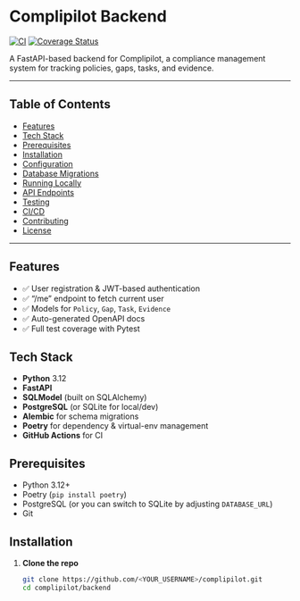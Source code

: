 # Complipilot Backend

[![CI](https://github.com/<YOUR_USERNAME>/complipilot/actions/workflows/ci.yml/badge.svg)](https://github.com/<YOUR_USERNAME>/complipilot/actions/workflows/ci.yml)
[![Coverage Status](https://img.shields.io/codecov/c/github/<YOUR_USERNAME>/complipilot.svg)](https://codecov.io/gh/<YOUR_USERNAME>/complipilot)

A FastAPI-based backend for Complipilot, a compliance management system for tracking policies, gaps, tasks, and evidence.

---

## Table of Contents

- [Features](#features)  
- [Tech Stack](#tech-stack)  
- [Prerequisites](#prerequisites)  
- [Installation](#installation)  
- [Configuration](#configuration)  
- [Database Migrations](#database-migrations)  
- [Running Locally](#running-locally)  
- [API Endpoints](#api-endpoints)  
- [Testing](#testing)  
- [CI/CD](#cicd)  
- [Contributing](#contributing)  
- [License](#license)  

---

## Features

- ✅ User registration & JWT-based authentication  
- ✅ “/me” endpoint to fetch current user  
- ✅ Models for `Policy`, `Gap`, `Task`, `Evidence`  
- ✅ Auto-generated OpenAPI docs  
- ✅ Full test coverage with Pytest  

## Tech Stack

- **Python** 3.12  
- **FastAPI**  
- **SQLModel** (built on SQLAlchemy)  
- **PostgreSQL** (or SQLite for local/dev)  
- **Alembic** for schema migrations  
- **Poetry** for dependency & virtual-env management  
- **GitHub Actions** for CI  

## Prerequisites

- Python 3.12+  
- Poetry (`pip install poetry`)  
- PostgreSQL (or you can switch to SQLite by adjusting `DATABASE_URL`)  
- Git  

## Installation

1. **Clone the repo**  
   ```bash
   git clone https://github.com/<YOUR_USERNAME>/complipilot.git
   cd complipilot/backend
